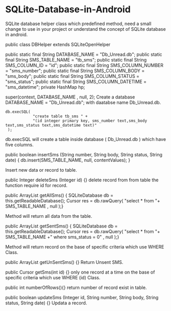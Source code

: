 # SQLite-Database-in-Android
SQLite database helper class which predefined method, need a small change to use in your project or understand the concept of SQLite database in android.

public class DBHelper extends SQLiteOpenHelper 

   public static final String DATABASE_NAME = "Db_Unread.db";
    public static final String SMS_TABLE_NAME = "tb_sms";
    public static final String SMS_COLUMN_ID = "id";
    public static final String SMS_COLUMN_NUMBER = "sms_number";
    public static final String SMS_COLUMN_BODY = "sms_body";
    public static final String SMS_COLUMN_STATUS = "sms_status";
    public static final String SMS_COLUMN_DATETIME = "sms_datetime";
    private HashMap hp;
    
   
 super(context, DATABASE_NAME , null, 2);
 Create a database DATABASE_NAME = "Db_Unread.db"; with daatabse name Db_Unread.db.
  

    db.execSQL(
                "create table tb_sms " +
                "(id integer primary key, sms_number text,sms_body text,sms_status text,sms_datetime text)"
     );
     
 db.execSQL will create a table inside database ( Db_Unread.db ) which have five columns.
     
     
public boolean insertSms (String number, String body, String status, String date) 
{  db.insert(SMS_TABLE_NAME, null, contentValues);  }

Insert new data or record to table.

public Integer deleteSms (Integer id) {}
delete record from from table the function require id for record.

public ArrayList<String> getAllSms() {
SQLiteDatabase db = this.getReadableDatabase();
Cursor res =  db.rawQuery( "select * from "+ SMS_TABLE_NAME , null );}

Method will return all data from the table.

public ArrayList<String> getSentSms() {
SQLiteDatabase db = this.getReadableDatabase();
Cursor res =  db.rawQuery( "select * from "+ SMS_TABLE_NAME +" where sms_status = 0" , null );}

Method will return record on the base of specific criteria which use WHERE Class.

  public ArrayList<String> getUnSentSms() {}
  Return Unsent SMS.
  
  public Cursor getSms(int id) {}
  only one record at a time  on the base of specific criteria which use WHERE (id) Class.
  
public int numberOfRows(){}
return number of record exist in table.

public boolean updateSms (Integer id, String number, String body, String status, String date) {}
Updata a record.

    

